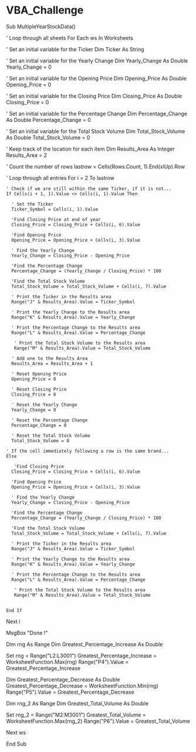# VBA_Challenge
Sub MultipleYearStockData()

 ' Loop through all sheets
    For Each ws In Worksheets

  ' Set an initial variable for the Ticker
  Dim Ticker As String

  ' Set an initial variable for the Yearly Change
  Dim Yearly_Change As Double
 Yearly_Change = 0
  
  ' Set an initial variable for the Opening Price
  Dim Opening_Price As Double
  Opening_Price = 0
  
   ' Set an initial variable for the Closing Price
  Dim Closing_Price As Double
  Closing_Price = 0
  
  ' Set an initial variable for the Percentage Change
  Dim Percentage_Change As Double
  Percentage_Change = 0
  
  ' Set an initial variable for the Total Stock Volume
  Dim Total_Stock_Volume As Double
  Total_Stock_Volume = 0

  ' Keep track of the location for each item
  Dim Results_Area As Integer
  Results_Area = 2
  
 ' Count the number of rows
  lastrow = Cells(Rows.Count, 1).End(xlUp).Row

  ' Loop through all entries
  For i = 2 To lastrow

    ' Check if we are still within the same Ticker, if it is not...
    If Cells(i + 1, 1).Value <> Cells(i, 1).Value Then

      ' Set the Ticker
      Ticker_Symbol = Cells(i, 1).Value
      
      'Find Closing Price at end of year
      Closing_Price = Closing_Price + Cells(i, 6).Value
      
      'Find Opening Price
      Opening_Price = Opening_Price + Cells(i, 3).Value

      ' Find the Yearly Change
      Yearly_Change = Closing_Price - Opening_Price
      
      'Find the Percentage Change
      Percentage_Change = (Yearly_Change / Closing_Price) * 100
      
      'Find the Total Stock Volume
      Total_Stock_Volume = Total_Stock_Volume + Cells(i, 7).Value

      ' Print the Ticker in the Results area
      Range("J" & Results_Area).Value = Ticker_Symbol

      ' Print the Yearly Change to the Results area
      Range("K" & Results_Area).Value = Yearly_Change
      
      ' Print the Percentage Change to the Results area
      Range("L" & Results_Area).Value = Percentage_Change
      
       ' Print the Total Stock Volume to the Results area
       Range("M" & Results_Area).Value = Total_Stock_Volume

      ' Add one to the Results Area
      Results_Area = Results_Area + 1
      
      ' Reset Opening Price
      Opening_Price = 0
      
      ' Reset Closing Price
      Closing_Price = 0
      
      ' Reset the Yearly Change
      Yearly_Change = 0
      
      ' Reset the Percentage Change
      Percentage_Change = 0
      
      ' Reset the Total Stock Volume
      Total_Stock_Volume = 0

    ' If the cell immediately following a row is the same brand...
    Else

       'Find Closing Price
      Closing_Price = Closing_Price + Cells(i, 6).Value
      
      'Find Opening Price
      Opening_Price = Opening_Price + Cells(i, 3).Value

      ' Find the Yearly Change
      Yearly_Change = Closing_Price - Opening_Price
      
      'Find the Percentage Change
      Percentage_Change = (Yearly_Change / Closing_Price) * 100
      
      'Find the Total Stock Volume
      Total_Stock_Volume = Total_Stock_Volume + Cells(i, 7).Value
      
      ' Print the Ticker in the Results area
      Range("J" & Results_Area).Value = Ticker_Symbol

      ' Print the Yearly Change to the Results area
      Range("K" & Results_Area).Value = Yearly_Change
      
      ' Print the Percentage Change to the Results area
      Range("L" & Results_Area).Value = Percentage_Change
      
       ' Print the Total Stock Volume to the Results area
       Range("M" & Results_Area).Value = Total_Stock_Volume


    End If

  Next i
  
  MsgBox "Done !"
  
  Dim rng As Range
  Dim Greatest_Percentage_Increase As Double
  
  Set rng = Range("L2:L3001")
  Greatest_Percentage_Increase = WorksheetFunction.Max(rng)
    Range("P4").Value = Greatest_Percentage_Increase
    
Dim Greatest_Percentage_Decrease As Double
Greatest_Percentage_Decrease = WorksheetFunction.Min(rng)
Range("P5").Value = Greatest_Percentage_Decrease

Dim rng_2 As Range
Dim Greatest_Total_Volume As Double

Set rng_2 = Range("M2:M3001")
Greatest_Total_Volume = WorksheetFunction.Max(rng_2)
    Range("P6").Value = Greatest_Total_Volume
  
  Next ws

End Sub


